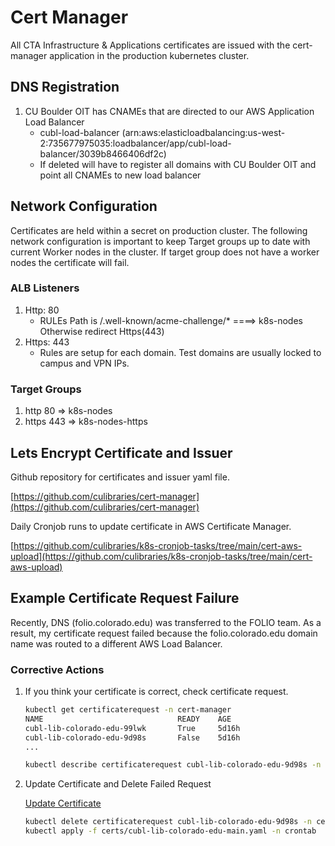 # Cert Manager

All CTA Infrastructure & Applications certificates are issued with the cert-manager application in the production kubernetes cluster.

## DNS Registration

1. CU Boulder OIT has CNAMEs that are directed to our AWS Application Load Balancer
    * cubl-load-balancer (arn:aws:elasticloadbalancing:us-west-2:735677975035:loadbalancer/app/cubl-load-balancer/3039b8466406df2c)
    * If deleted will have to register all domains with CU Boulder OIT and point all CNAMEs to new load balancer

##  Network Configuration
Certificates are held within a secret on production cluster. The following network configuration is important to keep Target groups up to date with current Worker nodes in the cluster. If target group does not have a worker nodes the certificate will fail. 
### ALB Listeners

1. Http: 80
    * RULEs
        Path is /.well-known/acme-challenge/* ====> k8s-nodes 
        Otherwise redirect Https(443) 
1. Https: 443
    * Rules are setup for each domain. Test domains are usually locked to campus and VPN IPs.

### Target Groups

1. http 80 => k8s-nodes
1. https 443 => k8s-nodes-https

## Lets Encrypt Certificate and Issuer

Github repository for certificates and issuer yaml file.

[https://github.com/culibraries/cert-manager](https://github.com/culibraries/cert-manager)

Daily Cronjob runs to update certificate in AWS Certificate Manager.

[https://github.com/culibraries/k8s-cronjob-tasks/tree/main/cert-aws-upload](https://github.com/culibraries/k8s-cronjob-tasks/tree/main/cert-aws-upload)

## Example Certificate Request Failure

Recently, DNS (folio.colorado.edu) was transferred to the FOLIO team. As a result, my certificate request failed because the folio.colorado.edu domain name was routed to a different AWS Load Balancer.

### Corrective Actions

1. If you think your certificate is correct, check certificate request.
    ```sh
    kubectl get certificaterequest -n cert-manager
    NAME                              READY    AGE
    cubl-lib-colorado-edu-99lwk       True     5d16h
    cubl-lib-colorado-edu-9d98s       False    5d16h
    ...

    kubectl describe certificaterequest cubl-lib-colorado-edu-9d98s -n cert-manager
    ```
1. Update Certificate and Delete Failed Request 

    [Update Certificate](https://github.com/culibraries/cert-manager/commit/a32dd9e2358c1848fa7156b36f3cde4d7d4faf42)
    ```sh
    kubectl delete certificaterequest cubl-lib-colorado-edu-9d98s -n cert-manager
    kubectl apply -f certs/cubl-lib-colorado-edu-main.yaml -n crontab
    ```
